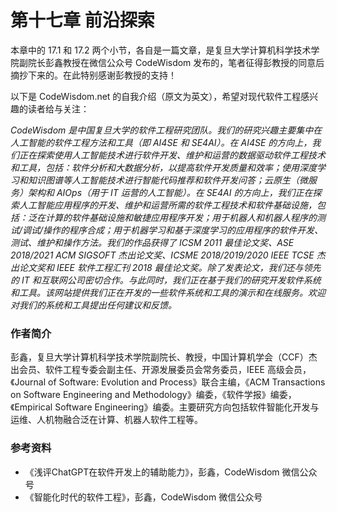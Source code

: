 # 第十七章 前沿探索

本章中的 17.1 和 17.2 两个小节，各自是一篇文章，是复旦大学计算机科学技术学院副院长彭鑫教授在微信公众号 CodeWisdom 发布的，笔者征得彭教授的同意后摘抄下来的。在此特别感谢彭教授的支持！

以下是 CodeWisdom.net 的自我介绍（原文为英文），希望对现代软件工程感兴趣的读者给与关注：

*CodeWisdom 是中国复旦大学的软件工程研究团队。我们的研究兴趣主要集中在人工智能的软件工程方法和工具（即 AI4SE 和 SE4AI）。在 AI4SE 的方向上，我们正在探索使用人工智能技术进行软件开发、维护和运营的数据驱动软件工程技术和工具，包括：软件分析和大数据分析，以提高软件开发质量和效率；使用深度学习和知识图谱等人工智能技术进行智能代码推荐和软件开发问答；云原生（微服务）架构和 AIOps（用于 IT 运营的人工智能）。在 SE4AI 的方向上，我们正在探索人工智能应用程序的开发、维护和运营所需的软件工程技术和软件基础设施，包括：泛在计算的软件基础设施和敏捷应用程序开发；用于机器人和机器人程序的测试/调试/操作的程序合成；用于机器学习和基于深度学习的应用程序的软件开发、测试、维护和操作方法。我们的作品获得了 ICSM 2011 最佳论文奖、ASE 2018/2021 ACM SIGSOFT 杰出论文奖、ICSME 2018/2019/2020 IEEE TCSE 杰出论文奖和 IEEE 软件工程汇刊 2018 最佳论文奖。除了发表论文，我们还与领先的 IT 和互联网公司密切合作。与此同时，我们正在基于我们的研究开发软件系统和工具。该网站提供我们正在开发的一些软件系统和工具的演示和在线服务。欢迎对我们的系统和工具提出任何建议和反馈。*

### 作者简介

彭鑫，复旦大学计算机科学技术学院副院长、教授，中国计算机学会（CCF）杰出会员、软件工程专委会副主任、开源发展委员会常务委员，IEEE 高级会员，《Journal of Software: Evolution and Process》联合主编，《ACM Transactions on Software Engineering and Methodology》编委，《软件学报》编委，《Empirical Software Engineering》编委。主要研究方向包括软件智能化开发与运维、人机物融合泛在计算、机器人软件工程等。

### 参考资料

- 《浅评ChatGPT在软件开发上的辅助能力》，彭鑫，CodeWisdom 微信公众号
- 《智能化时代的软件工程》，彭鑫，CodeWisdom 微信公众号
